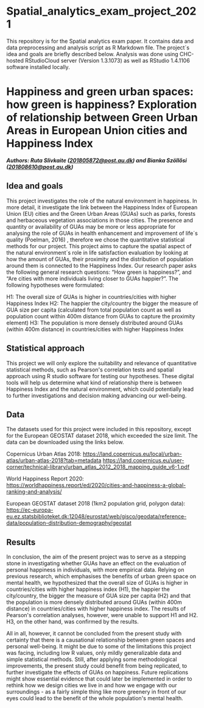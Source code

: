 # Spatial_analytics_exam_project_2021

This repository is for the Spatial analytics exam paper. It contains data and data preprocessing and analysis script as R Markdown file. The project´s idea and goals are briefly described below. Analysis was done using CHC-hosted RStudioCloud server (Version 1.3.1073) as well as RStudio 1.4.1106 software installed locally.



# Happiness and green urban spaces: how green is happiness? Exploration of relationship between Green Urban Areas in European Union cities and Happiness Index

***Authors: Ruta Slivkaite (201805872@post.au.dk) and Bianka Szöllősi (201808610@post.au.dk)***


## Idea and goals
This project investigates the role of the natural environment in happiness. In more detail, it investigate the link between the Happiness Index of European Union (EU) cities and the Green Urban Areas (GUAs) such as parks, forests and herbaceous vegetation associations in those cities. The presence and quantity or availability of GUAs may be more or less appropriate for analysing the role of GUAs in health enhancement and improvement of life´s quality (Poelman, 2016) , therefore we chose the quantitative statistical methods for our project. This project aims to capture the spatial aspect of the natural environment´s role in life satisfaction evaluation by looking at how the amount of GUAs, their proximity and the distribution of population around them is connected to the Happiness Index.  Our research paper asks the following general research questions: “How green is happiness?”, and  “Are cities with more individuals living closer to GUAs happier?”. The following hypotheses were formulated:

H1: The overall size of GUAs is higher in countries/cities with higher Happiness Index
H2: The happier the city/country the bigger the measure of GUA size per capita (calculated from total population count as well as population count within 400m distance from GUAs to capture the proximity element)
H3: The population is more densely distributed around GUAs (within 400m distance) in countries/cities with higher Happiness Index

## Statistical approach
This project we will only explore the suitability and relevance of quantitative statistical methods, such as Pearson's correlation tests and spatial approach using  R studio software for testing our hypotheses. These digital tools will help us determine what kind of relationship there is between Happiness Index and the natural environment, which could potentially lead to further investigations and decision making advancing our well-being.

## Data

The datasets used for this project were included in this repository, except for the European GEOSTAT dataset 2018, which exceeded the size limit. The data can be downloaded using the links below.

Copernicus Urban Atlas 2018: 
https://land.copernicus.eu/local/urban-atlas/urban-atlas-2018?tab=metadata
https://land.copernicus.eu/user-corner/technical-library/urban_atlas_2012_2018_mapping_guide_v6-1.pdf

World Happiness Report 2020: 
https://worldhappiness.report/ed/2020/cities-and-happiness-a-global-ranking-and-analysis/

European GEOSTAT dataset 2018 (1km2 population grid, polygon data):
https://ec-europa-eu.ez.statsbiblioteket.dk:12048/eurostat/web/gisco/geodata/reference-data/population-distribution-demography/geostat


## Results

In conclusion, the aim of the present project was to serve as a stepping stone in investigating whether GUAs have an effect on the evaluation of personal happiness in individuals, with more empirical data. Relying on previous research, which emphasises the benefits of urban green space on mental health, we hypothesized that the overall size of GUAs is higher in countries/cities with higher happiness index (H1), the happier the city/country, the bigger the measure of GUA size per capita (H2) and that the population is more densely distributed around GUAs (within 400m distance) in countries/cities with higher happiness index. The results of Pearson's correlation analyses, however, were unable to support H1 and H2. H3, on the other hand, was confirmed by the results.

All in all, however, it cannot be concluded from the present study with certainty that there is a causational relationship between green spaces and personal well-being. It might be due to some of the limitations this project was facing, including low R values, only mildly generalizable data and simple statistical methods. Still, after applying some methodological improvements, the present study could benefit from being replicated, to further investigate the effects of GUAs on happiness. Future replications might show essential evidence that could later be implemented in order to rethink how we design cities we live in and how we engage with our surroundings - as a fairly simple thing like more greenery in front of our eyes could lead to the benefit of the whole population's mental health.

